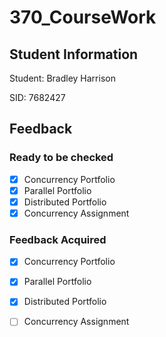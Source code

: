 # 370_CourseWork
## Student Information
Student: Bradley Harrison

SID: 7682427

## Feedback
### Ready to be checked
- [x] Concurrency Portfolio
- [x] Parallel Portfolio
- [x] Distributed Portfolio
- [x] Concurrency Assignment

### Feedback Acquired
- [x] Concurrency Portfolio
- [x] Parallel Portfolio
- [x] Distributed Portfolio
- [ ] Concurrency Assignment


